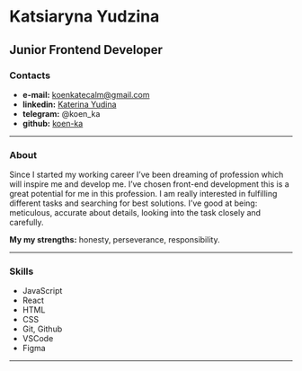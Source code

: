# Katsiaryna Yudzina
## Junior Frontend Developer

### Contacts

- **e-mail:** koenkatecalm@gmail.com
- **linkedin:** [Katerina Yudina](https://www.linkedin.com/in/katerina-yudina-i/)
- **telegram:** @koen_ka
- **github:** [koen-ka](https://github.com/koen-ka)

---

### About

Since I started my working career I’ve been dreaming of profession which will inspire me and develop me. I’ve chosen front-end development this is a great potential for me in this profession. I am really interested in fulfilling different tasks and searching for best solutions. I’ve good at being: meticulous, accurate about details, looking into the task closely and carefully.

**My my strengths:** honesty, perseverance, responsibility.

---

### Skills

- JavaScript
- React 
- HTML
- CSS
- Git, Github 
- VSCode 
- Figma

---